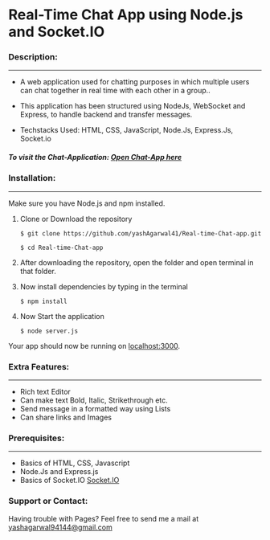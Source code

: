# Real-Time Chat App using Node.js and Socket.IO


### Description:
* * *
- A web application used for chatting purposes in which multiple users can chat together in real time with each other in a group..

- This application has been structured using NodeJs, WebSocket and Express, to handle backend and transfer messages.

- Techstacks Used: HTML, CSS, JavaScript, Node.Js, Express.Js, Socket.io

##### To visit the Chat-Application: [Open Chat-App here](https://chat-appp-real-time.herokuapp.com/)

### Installation:
***
Make sure you have Node.js and npm installed.

1. Clone or Download the repository

	`$ git clone https://github.com/yashAgarwal41/Real-time-Chat-app.git`
  
    `$ cd Real-time-Chat-app`
	
2. After downloading the repository, open the folder and open terminal in that folder.

3. Now install dependencies by typing in the terminal

	`$ npm install`
	
4. Now Start the application

	`$ node server.js`
	
Your app should now be running on [localhost:3000](http://localhost:3000/).

### Extra Features:
* * *
- Rich text Editor
- Can make text Bold, Italic, Strikethrough etc.
- Send message in a formatted way using Lists
- Can share links and Images 

### Prerequisites:
* * *
- Basics of HTML, CSS, Javascript
- Node.Js and Express.js
- Basics of Socket.IO [Socket.IO](https://socket.io/)

### Support or Contact:

Having trouble with Pages? Feel free to send me a mail at yashagarwal94144@gmail.com
